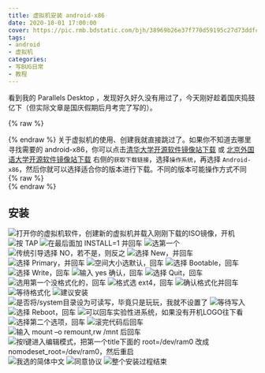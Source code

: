 ```yaml
---
title: 虚拟机安装 android-x86
date: 2020-10-01 17:00:00
cover: https://pic.rmb.bdstatic.com/bjh/38969b26e37f770d59195c27d73ddfcb.jpeg
tags:
- android
- 虚拟机
categories:
- 写BUG日常
- 教程
---
```

看到我的 Parallels Desktop ，发现好久好久没有用过了，今天刚好趁着国庆捣鼓亿下（但实际文章是国庆假期后月考完了写的）。
<!--more-->
{% raw %}<article class="message is-success"><div class="message-body">{% endraw %}
关于虚拟机的使用、创建我就直接跳过了。如果你不知道去哪里寻找需要的 android-x86，你可以点击[清华大学开源软件镜像站下载](https://mirrors.tuna.tsinghua.edu.cn) 或 [北京外国语大学开源软件镜像站下载](https://mirrors.bfsu.edu.cn) 右侧的`获取下载链接`，选择`操作系统`，再选择 `Android-x86`，然后你就可以选择适合你的版本进行下载。不同的版本可能操作方式不同
{% raw %}</div></article>{% endraw %}

## 安装

![打开你的虚拟机软件，创建新的虚拟机并载入刚刚下载的ISO镜像，开机](https://pic.rmb.bdstatic.com/bjh/a60eb584d2b95e3837d06dcee64b0d70.png)
![按 TAP](https://pic.rmb.bdstatic.com/bjh/9d154ae657f448943a8c9d5ff1b24922.png)
![在最后面加 INSTALL=1 并回车](https://pic.rmb.bdstatic.com/bjh/6beb1b556f45693562a68df4bae1507a.png)
![选第一个](https://pic.rmb.bdstatic.com/bjh/4d80b5cb3ad070d0f32e256d5e0d2833.png)
![传统引导选择 NO，若不是，则反之](https://pic.rmb.bdstatic.com/bjh/fea208fb4c56f9968a5d6244c25609b3.png)
![选择 New，并回车](https://pic.rmb.bdstatic.com/bjh/f29f7a12aa4cdf20133e2d50f3a56a19.png)
![选择 Primary，并回车](https://pic.rmb.bdstatic.com/bjh/8b28c0375801b0bfb4b24b80528a7759.png)
![空间大小选默认，回车](https://pic.rmb.bdstatic.com/bjh/388ae95b0b4ae1c01f08b4c3911d38c3.png)
![选择 Bootable，回车](https://pic.rmb.bdstatic.com/bjh/e1a480439efc216ebfe1cbbb85b1fe4a.png)
![选择 Write，回车](https://pic.rmb.bdstatic.com/bjh/6c632d5f9ec38217a901bc01c019325b.png)
![输入 yes 确认，回车](https://pic.rmb.bdstatic.com/bjh/d21ab94f358733d437b822289e5d01e8.png)
![选择 Quit，回车](https://pic.rmb.bdstatic.com/bjh/e2c370ddaa0f1d79cef397175b9762f7.png)
![选用第一个没格式化的，回车](https://pic.rmb.bdstatic.com/bjh/73cc0b145feb51087d19110c9ed0ba07.png)
![格式选 ext4，回车](https://pic.rmb.bdstatic.com/bjh/8b9b7694076bf2b86966dd9b69c73e31.png)
![确认格式化并回车](https://pic.rmb.bdstatic.com/bjh/c3337c2548f01c2a939e07900e5f124e.png)
![等待格式化](https://pic.rmb.bdstatic.com/bjh/2ba4ddb50b155121a7a5312b5f10dbf9.png)
![建议安装](https://pic.rmb.bdstatic.com/bjh/2f5e1ff3be8238397a4710286a9543bd.png)
![是否将/system目录设为可读写，毕竟只是玩玩，我就不设置了](https://pic.rmb.bdstatic.com/bjh/a108e8d8d64fe8d22d3f619d5114bbf6.png)
![等待写入](https://pic.rmb.bdstatic.com/bjh/7b005e34aa3875210f834be5bc71df39.png)
![选择 Reboot，回车](https://pic.rmb.bdstatic.com/bjh/beba012ffdccb833a75c01361cb8f989.png)
![可以回车实验性进系统，如果没有开机LOGO往下看](https://pic.rmb.bdstatic.com/bjh/da67e97fc803fe5265c8c58bdf92a23f.png)
![选择第二个选项，回车](https://pic.rmb.bdstatic.com/bjh/5dafea468bdbd4faf320cea0c5124885.png)
![滚完代码后回车](https://pic.rmb.bdstatic.com/bjh/8197687a94f49eeab0015958c7c6ef91.png)
![输入 mount –o remount,rw /mnt 后回车](https://pic.rmb.bdstatic.com/bjh/cc88bb757e6474b7ec1baca25a01fda7.png)
![按I键进入编辑模式，把第一个title下面的 root=/dev/ram0 改成 nomodeset_root=/dev/ram0，然后重启](https://pic.rmb.bdstatic.com/bjh/4c92f6bf9e73d91c26741e449d09bc44.png)
![我选的简体中文](https://pic.rmb.bdstatic.com/bjh/7fe21556d79b5a1adb5ef3fe251097b3.png)
![同意协议](https://pic.rmb.bdstatic.com/bjh/ddd2e81f5309d730aa8def9ef673b45c.png)
![整个安装过程结束](https://pic.rmb.bdstatic.com/bjh/bee7256ea68d7b8be8417c6688333a24.png)
